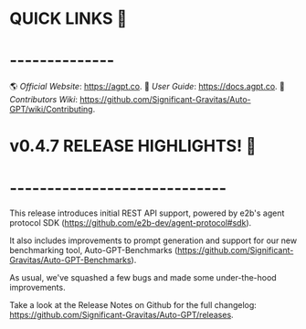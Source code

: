 # QUICK LINKS 🔗
# --------------
🌎 *Official Website*: https://agpt.co.
📖 *User Guide*: https://docs.agpt.co.
👩 *Contributors Wiki*: https://github.com/Significant-Gravitas/Auto-GPT/wiki/Contributing.

# v0.4.7 RELEASE HIGHLIGHTS! 🚀
# -----------------------------
This release introduces initial REST API support, powered by e2b's agent 
protocol SDK (https://github.com/e2b-dev/agent-protocol#sdk). 

It also includes improvements to prompt generation and support 
for our new benchmarking tool, Auto-GPT-Benchmarks
(https://github.com/Significant-Gravitas/Auto-GPT-Benchmarks).

As usual, we've squashed a few bugs and made some under-the-hood improvements.

Take a look at the Release Notes on Github for the full changelog:
https://github.com/Significant-Gravitas/Auto-GPT/releases.
